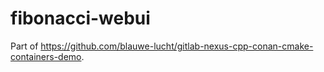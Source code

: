# fibonacci-webui

Part of https://github.com/blauwe-lucht/gitlab-nexus-cpp-conan-cmake-containers-demo.
